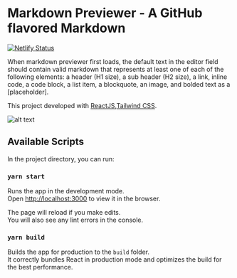 # Markdown Previewer - A GitHub flavored Markdown
[![Netlify Status](https://api.netlify.com/api/v1/badges/34043b9e-0a15-45ac-aac7-84d6a5a01271/deploy-status)](https://app.netlify.com/sites/trusting-bassi-7298a0/deploys)

When markdown previewer first loads, the default text in the editor field should contain valid markdown that represents at least one of each of the following elements: a header (H1 size), a sub header (H2 size), a link, inline code, a code block, a list item, a blockquote, an image, and bolded text as a [placeholder].

This project developed with [ReactJS](https://github.com/facebook/create-react-app),[Tailwind CSS](https://tailwindcss.com).

![alt text](https://camo.githubusercontent.com/2717599f22cf5a6b7bba7f505f518628d01109fc/68747470733a2f2f696d6167652e6962622e636f2f695748724b6e2f72656163745f6e61746976655f7461696c77696e642e706e67)

## Available Scripts

In the project directory, you can run:

### `yarn start`

Runs the app in the development mode.<br />
Open [http://localhost:3000](http://localhost:3000) to view it in the browser.

The page will reload if you make edits.<br />
You will also see any lint errors in the console.

### `yarn build`

Builds the app for production to the `build` folder.<br />
It correctly bundles React in production mode and optimizes the build for the best performance.
